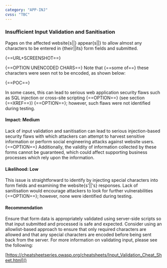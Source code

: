 ```yaml
---
category: "APP-INJ"
cvss: "TBC"
---
```

### Insufficient Input Validation and Sanitisation
Pages on the affected website{s||} appear{s||} to allow almost any characters to be entered in {their||its} form fields and submitted.

{==URL+SCREENSHOT==}

{==OPTION UNENCODED CHARS==} Note that {==some of==} these characters were seen not to be encoded, as shown below:

{==POC==}

In some cases, this can lead to serious web application security flaws such as SQL injection or cross-site scripting {==OPTION==} (see section {==XREF==}) {==OPTION==}; however, such flaws were not identified during testing.
#### Impact: Medium
Lack of input validation and sanitisation can lead to serious injection-based security flaws with which attackers can attempt to harvest sensitive information or perform social engineering attacks against website users. {==OPTION==} Additionally, the validity of information collected by these forms cannot be guaranteed, which could affect supporting business processes which rely upon the information.
#### Likelihood: Low
This issue is straightforward to identify by injecting special characters into form fields and examining the website{s'||'s} responses. Lack of sanitisation would encourage attackers to look for further vulnerabilities {==OPTION==}; however, none were identified during testing.
#### Recommendation
Ensure that form data is appropriately validated using server-side scripts so that input submitted and processed is safe and expected. Consider using an allowlist-based approach to ensure that only required characters are allowed and that any special characters are encoded before being sent back from the server. For more information on validating input, please see the following:

[https://cheatsheetseries.owasp.org/cheatsheets/Input_Validation_Cheat_Sheet.html]()
